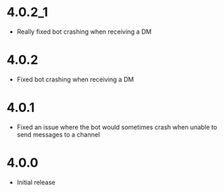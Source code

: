 # 4.0.2_1

* Really fixed bot crashing when receiving a DM

# 4.0.2
* Fixed bot crashing when receiving a DM

# 4.0.1
* Fixed an issue where the bot would sometimes crash when unable to send messages to a channel

# 4.0.0
* Initial release